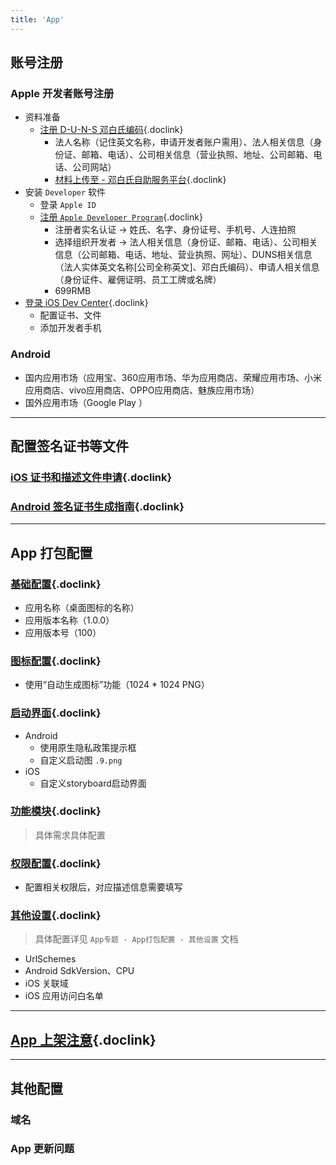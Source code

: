 ```yaml
---
title: 'App'
---
```


## 账号注册

### Apple 开发者账号注册
- 资料准备
  - [注册 D-U-N-S 邓白氏编码](https://support.dnb.com/?CUST=APPLEDEV){.doclink}
    - 法人名称（记住英文名称，申请开发者账户需用）、法人相关信息（身份证、邮箱、电话）、公司相关信息（营业执照、地址、公司邮箱、电话、公司网站）
    - [材料上传至 - 邓白氏自助服务平台](https://www.dnbportal.cn/){.doclink}
- 安装 `Developer` 软件
  - 登录 `Apple ID`
  - [注册 `Apple Developer Program`](https://developer.apple.com/cn/support/app-account){.doclink}
    - 注册者实名认证 -> 姓氏、名字、身份证号、手机号、人连拍照
    - 选择组织开发者 -> 法人相关信息（身份证、邮箱、电话）、公司相关信息（公司邮箱、电话、地址、营业执照、网址）、DUNS相关信息（法人实体英文名称[公司全称英文]、邓白氏编码）、申请人相关信息（身份证件、雇佣证明、员工工牌或名牌）
    - 699RMB
- [登录 iOS Dev Center](https://developer.apple.com/account){.doclink}
  - 配置证书、文件
  - 添加开发者手机

### Android
- 国内应用市场（应用宝、360应用市场、华为应用商店、荣耀应用市场、小米应用商店、vivo应用商店、OPPO应用商店、魅族应用市场）
- 国外应用市场（Google Play ）

<hr />

## 配置签名证书等文件

### [iOS 证书和描述文件申请](https://ask.dcloud.net.cn/article/152){.doclink}

### [Android 签名证书生成指南](https://ask.dcloud.net.cn/article/35777){.doclink}

<hr />

## App 打包配置

### [基础配置](https://uniapp.dcloud.net.cn/tutorial/app-base.html){.doclink}
- 应用名称（桌面图标的名称）
- 应用版本名称（1.0.0）
- 应用版本号（100）

### [图标配置](https://uniapp.dcloud.net.cn/tutorial/app-icons.html){.doclink}
- 使用“自动生成图标”功能（1024 * 1024 PNG）

### [启动界面](https://uniapp.dcloud.net.cn/tutorial/app-splashscreen.html){.doclink}
- Android
  - 使用原生隐私政策提示框
  - 自定义启动图 `.9.png`
- iOS
  - 自定义storyboard启动界面

### [功能模块](https://uniapp.dcloud.net.cn/tutorial/app-modules.html){.doclink}
> 具体需求具体配置

### [权限配置](https://uniapp.dcloud.net.cn/tutorial/app-permission-android.html){.doclink}
- 配置相关权限后，对应描述信息需要填写

### [其他设置](https://uniapp.dcloud.net.cn/tutorial/app-webview-error.html){.doclink}
> 具体配置详见 `App专题 - App打包配置 - 其他设置` 文档
- UrlSchemes
- Android SdkVersion、CPU
- iOS 关联域
- iOS 应用访问白名单

<hr />

## [App 上架注意](https://uniapp.dcloud.net.cn/tutorial/store.html){.doclink}

<hr />

## 其他配置

### 域名

### App 更新问题
